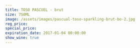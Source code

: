 ```yaml
---
title: TOSO PASCUEL - brut
size: 750ML
image: /assets/images/pascual-toso-sparkling-brut-bo-2.jpg
reg_price:
special_price:
expiration_date: 2017-01-04 00:00:00
show_wine: true
---
```



